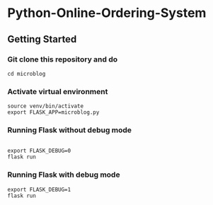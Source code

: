 # Python-Online-Ordering-System

## Getting Started 

### Git clone this repository and do 
```
cd microblog
```

### Activate virtual environment
```
source venv/bin/activate
export FLASK_APP=microblog.py
```

### Running Flask without debug mode
```

export FLASK_DEBUG=0
flask run
```

### Running Flask with debug mode
```
export FLASK_DEBUG=1
flask run
```
